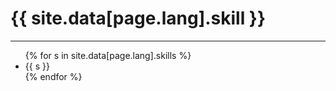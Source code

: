 # [](#skills-references) {{ site.data[page.lang].skill }}
* * *
<ul>
{% for s in site.data[page.lang].skills %}
  <li>{{ s }}</li>
{% endfor %}
</ul>